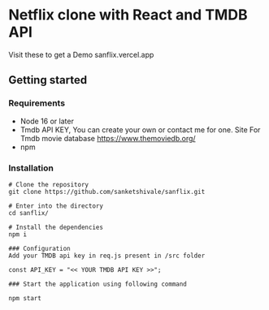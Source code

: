 # Netflix clone with React and TMDB API

Visit these to get a Demo sanflix.vercel.app

## Getting started
### Requirements
 - Node 16 or later
 - Tmdb API KEY, You can create your own or contact me for one. Site For Tmdb movie database https://www.themoviedb.org/
 - npm

### Installation
```
# Clone the repository
git clone https://github.com/sanketshivale/sanflix.git

# Enter into the directory
cd sanflix/

# Install the dependencies
npm i 

### Configuration
Add your TMDB api key in req.js present in /src folder

const API_KEY = "<< YOUR TMDB API KEY >>";

### Start the application using following command

npm start

```
